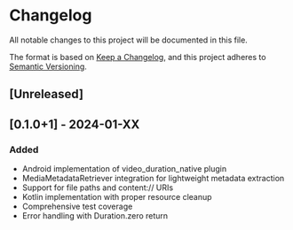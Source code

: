 # Changelog

All notable changes to this project will be documented in this file.

The format is based on [Keep a Changelog](https://keepachangelog.com/en/1.0.0/),
and this project adheres to [Semantic Versioning](https://semver.org/spec/v2.0.0.html).

## [Unreleased]

## [0.1.0+1] - 2024-01-XX

### Added
- Android implementation of video_duration_native plugin
- MediaMetadataRetriever integration for lightweight metadata extraction
- Support for file paths and content:// URIs
- Kotlin implementation with proper resource cleanup
- Comprehensive test coverage
- Error handling with Duration.zero return
